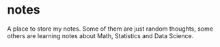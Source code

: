 # notes

A place to store my notes. Some of them are just random thoughts, some others are learning notes about Math, Statistics and Data Science.
<!--stackedit_data:
eyJoaXN0b3J5IjpbMTEyNjk3MDgyMl19
-->